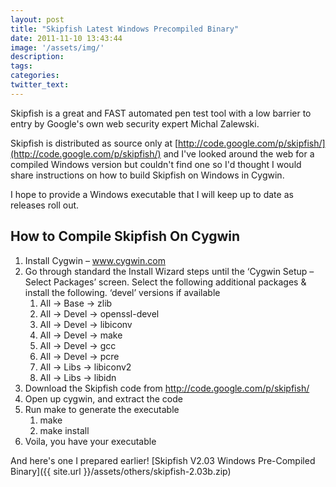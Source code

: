 ```yaml
---
layout: post
title: "Skipfish Latest Windows Precompiled Binary"
date: 2011-11-10 13:43:44
image: '/assets/img/'
description:
tags:
categories:
twitter_text:
---
```


Skipfish is a great and FAST automated pen test tool with a low barrier to entry by Google's own web security expert Michal Zalewski.

Skipfish is distributed as source only at [http://code.google.com/p/skipfish/](http://code.google.com/p/skipfish/) and I've looked around the web for a compiled Windows version but couldn't find one so I'd thought I would share instructions on how to build Skipfish on Windows in Cygwin.

I hope to provide a Windows executable that I will keep up to date as releases roll out.

How to Compile Skipfish On Cygwin
--------------------------------

1. Install Cygwin – www.cygwin.com
2. Go through standard the Install Wizard steps until the ‘Cygwin Setup – Select Packages’ screen. Select the following additional packages & install the following. ‘devel’ versions if available
    1. All -> Base -> zlib
    2. All -> Devel -> openssl-devel
    3. All -> Devel -> libiconv
    4. All -> Devel -> make
    5. All -> Devel -> gcc
    6. All -> Devel -> pcre
    7. All -> Libs -> libiconv2
    8. All -> Libs -> libidn
3. Download the Skipfish code from http://code.google.com/p/skipfish/
4. Open up cygwin, and extract the code
5. Run make to generate the executable
    1. make
    2. make install
6. Voila, you have your executable

And here's one I prepared earlier! [Skipfish V2.03 Windows Pre-Compiled Binary]({{ site.url }}/assets/others/skipfish-2.03b.zip)
